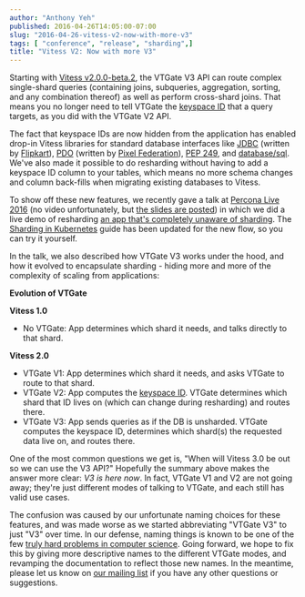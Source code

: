 ```yaml
---
author: "Anthony Yeh"
published: 2016-04-26T14:05:00-07:00
slug: "2016-04-26-vitess-v2-now-with-more-v3"
tags: [ "conference", "release", "sharding",]
title: "Vitess V2: Now with more V3"
---
```

Starting with [Vitess v2.0.0-beta.2](https://github.com/youtube/vitess/releases/tag/v2.0.0-beta.2), the VTGate V3 API can route complex single-shard queries (containing joins, subqueries, aggregation, sorting, and any combination thereof) as well as perform cross-shard joins. That means you no longer need to tell VTGate the [keyspace ID](http://vitess.io/overview/concepts.html#keyspace-id) that a query targets, as you did with the VTGate V2 API.  

The fact that keyspace IDs are now hidden from the application has enabled drop-in Vitess libraries for standard database interfaces like [JDBC](https://github.com/youtube/vitess/blob/master/java/example/src/main/java/com/youtube/vitess/example/VitessJDBCExample.java) (written by [Flipkart](http://www.flipkart.com/)), [PDO](https://github.com/pixelfederation/vitess-php-pdo) (written by [Pixel Federation](http://pixelfederation.com/)), [PEP 249](https://github.com/youtube/vitess/blob/master/examples/kubernetes/guestbook/main.py), and [database/sql](https://godoc.org/github.com/youtube/vitess/go/vt/vitessdriver).
We've also made it possible to do resharding without having to add a keyspace ID column to your tables, which means no more schema changes and column back-fills when migrating existing databases to Vitess.  

To show off these new features, we recently gave a talk at [Percona Live 2016](https://www.percona.com/live/data-performance-conference-2016/sessions/vitess-complete-story) (no video unfortunately, but [the slides are posted](http://vitess.io/resources/presentations.html)) in which we did a live demo of resharding [an app that's completely unaware of sharding](https://github.com/youtube/vitess/blob/master/examples/kubernetes/guestbook/main.py). The [Sharding in Kubernetes](http://vitess.io/user-guide/sharding-kubernetes.html) guide has been updated for the new flow, so you can try it yourself.  

In the talk, we also described how VTGate V3 works under the hood, and how it evolved to encapsulate sharding - hiding more and more of the complexity of scaling from applications:  

**Evolution of VTGate**  

**Vitess 1.0**

* No VTGate: App determines which shard it needs, and talks directly to that shard.

**Vitess 2.0**

* VTGate V1: App determines which shard it needs, and asks VTGate to route to that shard.
* VTGate V2: App computes the [keyspace ID](http://vitess.io/overview/concepts.html#keyspace-id). VTGate determines which shard that ID lives on (which can change during resharding) and routes there.
* VTGate V3: App sends queries as if the DB is unsharded. VTGate computes the keyspace ID, determines which shard(s) the requested data live on, and routes there.

One of the most common questions we get is, "When will Vitess 3.0 be out so we can use the V3 API?" Hopefully the summary above makes the answer more clear: *V3 is here now*. In fact, VTGate V1 and V2 are not going away; they're just different modes of talking to VTGate, and each still has valid use cases.  

The confusion was caused by our unfortunate naming choices for these features, and was made worse as we started abbreviating "VTGate V3" to just "V3" over time. In our defense, naming things is known to be one of the few [truly hard problems in computer science](http://martinfowler.com/bliki/TwoHardThings.html). Going forward, we hope to fix this by giving more descriptive names to the different VTGate modes, and revamping the documentation to reflect those new names. In the meantime, please let us know on [our mailing list](https://groups.google.com/forum/#!forum/vitess) if you have any
other questions or suggestions.
